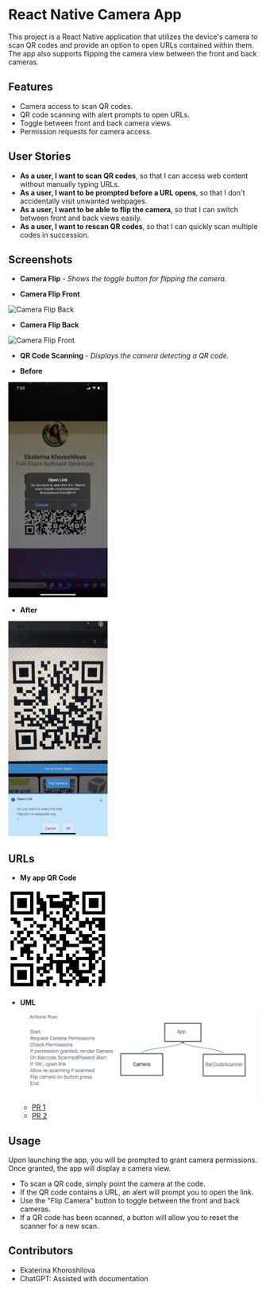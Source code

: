 # React Native Camera App

This project is a React Native application that utilizes the device's camera to scan QR codes and provide an option to open URLs contained within them. The app also supports flipping the camera view between the front and back cameras.

## Features

- Camera access to scan QR codes.
- QR code scanning with alert prompts to open URLs.
- Toggle between front and back camera views.
- Permission requests for camera access.

## User Stories

- **As a user, I want to scan QR codes**, so that I can access web content without manually typing URLs.
- **As a user, I want to be prompted before a URL opens**, so that I don't accidentally visit unwanted webpages.
- **As a user, I want to be able to flip the camera**, so that I can switch between front and back views easily.
- **As a user, I want to rescan QR codes**, so that I can quickly scan multiple codes in succession.

## Screenshots

- **Camera Flip** - _Shows the toggle button for flipping the camera._

- **Camera Flip Front**
<img src="./assets/front.PNG" width="200" alt="Camera Flip Back"/>

- **Camera Flip Back**
<img src="./assets/back.PNG" width="200" alt="Camera Flip Front"/>

- **QR Code Scanning** - _Displays the camera detecting a QR code._
  
- **Before**
<img src="./assets/scan.PNG" width="200" alt="QR Code Scanning"/>

- **After**
<img src="./assets/scanUpdate.PNG" width="200" alt="QR Code Scanning"/>

## URLs

- **My app QR Code**
<img src="./assets/QR.png" width="200" alt="QR Code Scanning"/>

- **UML**
![UML](./assets/UML.png)
  - [PR 1](https://github.com/KatKho/camera/pull/1)
  - [PR 2](https://github.com/KatKho/camera/pull/2)

## Usage

Upon launching the app, you will be prompted to grant camera permissions. Once granted, the app will display a camera view.

- To scan a QR code, simply point the camera at the code.
- If the QR code contains a URL, an alert will prompt you to open the link.
- Use the "Flip Camera" button to toggle between the front and back cameras.
- If a QR code has been scanned, a button will allow you to reset the scanner for a new scan.

## Contributors

- Ekaterina Khoroshilova
- ChatGPT: Assisted with documentation
